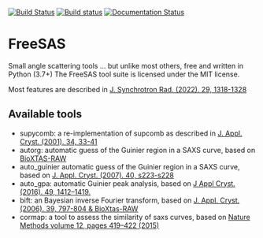 [![Build Status](https://travis-ci.org/kif/freesas.svg)](https://travis-ci.org/kif/freesas)
[![Build status](https://ci.appveyor.com/api/projects/status/uq4xtv5tvx4k6kox?svg=true)](https://ci.appveyor.com/project/kif/freesas)
[![Documentation Status](https://readthedocs.org/projects/freesas/badge/?version=latest)](https://freesas.readthedocs.io/en/latest/?badge=latest)

FreeSAS
=======

Small angle scattering tools ... but unlike most others, free and written in Python (3.7+)
The FreeSAS tool suite is licensed under the MIT license.

Most features are described in [J. Synchrotron Rad. (2022). 29, 1318-1328](https://scripts.iucr.org/cgi-bin/paper?ju5045)

Available tools
----------------

*   supycomb: a re-implementation of supcomb as described in [J. Appl. Cryst. (2001). 34, 33-41](http://dx.doi.org/10.1107/S0021889800014126)
*   autorg: automatic guess of the Guinier region in a SAXS curve, based on [BioXTAS-RAW](https://doi.org/10.1107/S1600576717011438)
*   auto_guinier automatic guess of the Guinier region in a SAXS curve, based on [J. Appl. Cryst. (2007). 40, s223-s228](http://scripts.iucr.org/cgi-bin/paper?S0021889807002853)
*   auto_gpa: automatic Guinier peak analysis, based on [J Appl Cryst. (2016). 49, 1412–1419.](https://dx.doi.org/10.1107%2FS1600576716010906)
*   bift: an Bayesian inverse Fourier transform, based on [J. Appl. Cryst. (2006). 39, 797-804 & BioXtas-RAW](https://scripts.iucr.org/cgi-bin/paper?wf5022)
*   cormap: a tool to assess the similarity of saxs curves, based on [Nature Methods volume 12, pages 419–422 (2015)](https://www.nature.com/articles/nmeth.3358)
